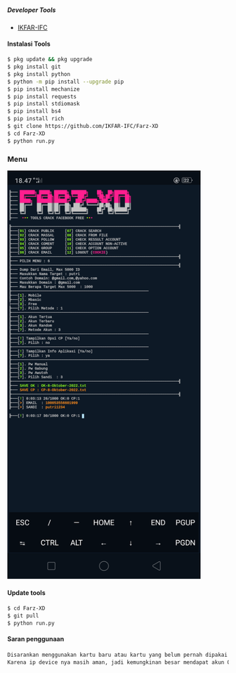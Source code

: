 ##### Developer Tools
- [IKFAR-IFC]()
#### Instalasi Tools
``` bash
$ pkg update && pkg upgrade
$ pkg install git
$ pkg install python
$ python -m pip install --upgrade pip
$ pip install mechanize
$ pip install requests
$ pip install stdiomask
$ pip install bs4
$ pip install rich
$ git clone https://github.com/IKFAR-IFC/Farz-XD
$ cd Farz-XD
$ python run.py
```
### Menu
 <img src="https://github.com/IKFAR-IFC/Farz-XD/blob/main/Screenshot_2022-10-08-18-47-05-54.png" width="440" title="Menu" alt="Menu">
</p>

#### Update tools
``` bash
$ cd Farz-XD
$ git pull
$ python run.py
```
#### Saran penggunaan
``` python
Disarankan menggunakan kartu baru atau kartu yang belum pernah dipakai untuk crack.
Karena ip device nya masih aman, jadi kemungkinan besar mendapat akun OK
